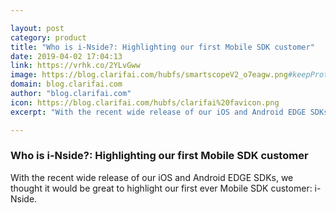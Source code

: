 ```yaml
---

layout: post
category: product
title: "Who is i-Nside?: Highlighting our first Mobile SDK customer"
date: 2019-04-02 17:04:13
link: https://vrhk.co/2YLvGww
image: https://blog.clarifai.com/hubfs/smartscopeV2_o7eagw.png#keepProtocol
domain: blog.clarifai.com
author: "blog.clarifai.com"
icon: https://blog.clarifai.com/hubfs/clarifai%20favicon.png
excerpt: "With the recent wide release of our iOS and Android EDGE SDKs, we thought it would be great to highlight our first ever Mobile SDK customer: i-Nside."

---
```


### Who is i-Nside?: Highlighting our first Mobile SDK customer

With the recent wide release of our iOS and Android EDGE SDKs, we thought it would be great to highlight our first ever Mobile SDK customer: i-Nside.